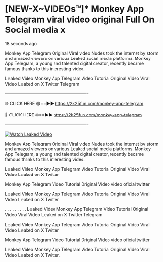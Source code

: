 # [NEW-X~VIDEOs™]* Monkey App Telegram viral video original Full On Social media x

18 seconds ago

Monkey App Telegram Original Viral video Nudes took the internet by storm and amazed viewers on various Leaked social media platforms. Monkey App Telegram, a young and talented digital creator, recently became famous thanks to this interesting video.

L𝚎aked Video Monkey App Telegram Video Tutorial Original Video Viral Video L𝚎aked on X Twitter Telegram

———————————————————-

🌐 CLICK HERE 🟢==►► https://2k25fun.com/monkey-app-telegram

🔴 CLICK HERE 🌐==►► https://2k25fun.com/monkey-app-telegram

———————————————————-

[![Watch Leaked Video](https://miro.medium.com/v2/resize:fit:828/format:webp/1*cilzJN44JGOrTw9NJCrNHA.gif "Watch Leaked Video")](https://2k25fun.com/monkey-app-telegram)

Monkey App Telegram Original Viral video Nudes took the internet by storm and amazed viewers on various Leaked social media platforms. Monkey App Telegram, a young and talented digital creator, recently became famous thanks to this interesting video.

L𝚎aked Video Monkey App Telegram Video Tutorial Original Video Viral Video L𝚎aked on X Twitter

Monkey App Telegram Video Tutorial Original Video video oficial twitter

L𝚎aked Video Monkey App Telegram Video Tutorial Original Video Viral Video L𝚎aked on X Twitter

. . . . . . . . . L𝚎aked Video Monkey App Telegram Video Tutorial Original Video Viral Video L𝚎aked on X Twitter Telegram

L𝚎aked Video Monkey App Telegram Video Tutorial Original Video Viral Video L𝚎aked on X Twitter

Monkey App Telegram Video Tutorial Original Video video oficial twitter

L𝚎aked Video Monkey App Telegram Video Tutorial Original Video Viral Video L𝚎aked on X Twitter.